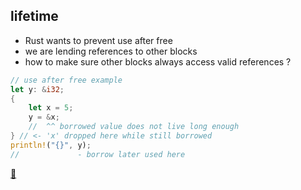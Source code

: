 ## lifetime

* Rust wants to prevent use after free
* we are lending references to other blocks
* how to make sure other blocks always access valid references ?

```rust
// use after free example
let y: &i32;
{
    let x = 5;
    y = &x;
    //  ^^ borrowed value does not live long enough
} // <- 'x' dropped here while still borrowed 
println!("{}", y);
//             - borrow later used here
```

[📒](https://doc.rust-lang.org/1.17.0/book/lifetimes.html)